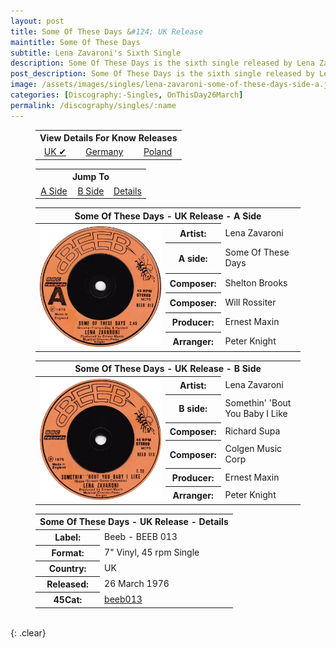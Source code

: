 ```yaml
---
layout: post
title: Some Of These Days &#124; UK Release
maintitle: Some Of These Days
subtitle: Lena Zavaroni's Sixth Single
description: Some Of These Days is the sixth single released by Lena Zavaroni.
post_description: Some Of These Days is the sixth single released by Lena Zavaroni.
image: /assets/images/singles/lena-zavaroni-some-of-these-days-side-a.jpg
categories: [Discography:-Singles, OnThisDay26March]
permalink: /discography/singles/:name
---
```


<figure class="fig3">
<table style="text-align:center;">
<tr><th colspan="3">View Details For Know Releases</th></tr>
<tr><td><a href="/discography/singles/1976-03-26-some-of-these-days-uk">UK &#x2714;</a></td><td><a href="/discography/singles/1976-some-of-these-days-germany">Germany</a></td><td><a href="/discography/singles/1976-some-of-these-days-poland">Poland</a></td></tr>
</table>
</figure>

<figure class="fig3">
<table style="text-align:center;">
<tr><th colspan="3">Jump To</th></tr>
<tr><td style="width:33.33%;"><a href="#infobox1">A Side</a></td><td style="width:33.34%;"><a href="#infobox2">B Side</a></td><td style="width:33.33%;"><a href="#infobox3">Details</a></td></tr>
</table>
</figure>

<figure class="fig3">
<table>
<tr id="infobox1"><th colspan="3">Some Of These Days - UK Release - A Side</th></tr>
<tr>
<th style="width:49%; vertical-align:top;" rowspan="7" class="top"><a href="/assets/images/singles/some-of-these-days/lena-zavaroni-some-of-these-days-uk-a-side.jpg"><img src="/assets/images/singles/some-of-these-days/lena-zavaroni-some-of-these-days-uk-a-side.jpg" class="full-width zoom-in" alt="UK A-Side Label for the Single Some Of These Days BEEB 013" /></a></th>
</tr>
<tr><th style="width:15%;">Artist:</th><td>Lena Zavaroni</td></tr>
<tr><th>A side:</th><td>Some Of These Days</td></tr>
<tr><th>Composer:</th><td>Shelton Brooks</td></tr>
<tr><th>Composer:</th><td>Will Rossiter</td></tr>
<tr><th>Producer:</th><td>Ernest Maxin</td></tr>
<tr><th>Arranger:</th><td>Peter Knight</td></tr>
</table>
</figure>

<figure class="fig3">
<table>
<tr id="infobox2"><th colspan="3">Some Of These Days - UK Release - B Side</th></tr>
<tr>
<th style="width:49%; vertical-align:top;" rowspan="7" class="top"><a href="/assets/images/singles/some-of-these-days/lena-zavaroni-some-of-these-days-uk-b-side.jpg"><img src="/assets/images/singles/some-of-these-days/lena-zavaroni-some-of-these-days-uk-b-side.jpg" class="full-width zoom-in" alt="UK B-Side Label for the Single Some Of These Days BEEB 013" /></a></th>
</tr>
<tr><th style="width:15%;">Artist:</th><td>Lena Zavaroni</td></tr>
<tr><th>B side:</th><td>Somethin' 'Bout You Baby I Like</td></tr>
<tr><th>Composer:</th><td>Richard Supa</td></tr>
<tr><th>Composer:</th><td>Colgen Music Corp</td></tr>
<tr><th>Producer:</th><td>Ernest Maxin</td></tr>
<tr><th>Arranger:</th><td>Peter Knight</td></tr>
</table>
</figure>

<figure class="fig3">
<table>
<tr id="infobox3"><th colspan="2">Some Of These Days - UK Release - Details</th></tr>
<tr style="width:49%;"><th>Label:</th><td>Beeb - BEEB 013</td></tr>
<tr><th>Format:</th><td>7" Vinyl, 45 rpm Single</td></tr>
<tr><th>Country:</th><td>UK</td></tr>
<tr><th>Released:</th><td>26 March 1976</td></tr>
<tr><th>45Cat:</th><td><a class="external-link" href="http://www.45cat.com/record/beeb013">beeb013</a></td></tr>
</table>
</figure>

<br />{: .clear}

